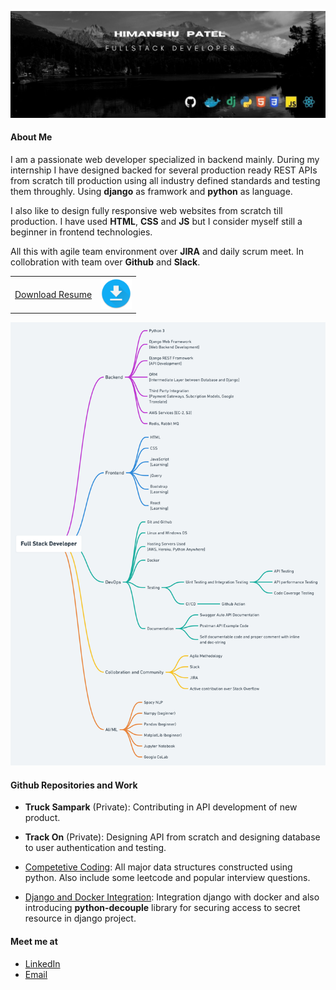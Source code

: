 <p align='center'>
    <img src="markdown-resource/brand3.jpg">
</p>

#### About Me

I am a passionate web developer specialized in backend mainly. During my internship I have designed backed for several production ready REST APIs from scratch till production using all industry defined standards and testing them throughly. Using **django** as framwork and **python** as language.

I also like to design fully responsive web websites from scratch till production. I have used **HTML**, **CSS** and **JS** but I consider myself still a beginner in frontend technologies.

All this with agile team environment over **JIRA** and daily scrum meet. In collobration with team over **Github** and **Slack**.

<a style="vertical-align: middle" target='_blank' href="resume/Himanshu_Patel_Resume.pdf">
    <table>
        <tr>
            <td>Download Resume</td>
            <td>
                <img src="markdown-resource/download.png" height=50 alt="Download Resume">
            </td>
        </tr>
    </table>
</a>

<a href="https://whimsical.com/developer-map-CydNMWhc54Ya4vxkBZeec@2Ux7TurymNNKQwroNmHv">
  <p align='center'>
      <img src="markdown-resource/road-map.png">
  </p>
</a>

<!-- #### Programming Lanuguages

- Python (Proficient)
- JS (Begineer)

#### Framework and Technologies Skill Set

- ##### Web Backend and API

  - Django Web Framewotk
  - Django REST Framework
  - Postman

- ##### Deployment

  - Python anywhere
  - Heroku
  - AWS S3
  - Docker

- ##### Version control and team Collobration

  - Git and Github
  - JIRA
  - Slack -->

#### Github Repositories and Work

- **Truck Sampark** (Private): Contributing in API development of new product.

- **Track On** (Private): Designing API from scratch and designing database to user authentication and testing.


- [Competetive Coding](https://github.com/Py-Himanshu-Patel/Competetive_Programming): All major data structures constructed using python. Also include some leetcode and popular interview questions.

- [Django and Docker Integration](https://github.com/Py-Himanshu-Patel/Django_Docker_Integration): Integration django with docker and also introducing **python-decouple** library for securing access to secret resource in django project.

#### Meet me at

- [LinkedIn](http://www.linkedin.com/in/patelhimanshu18)
- <a href = "mailto: himanshu6443@gmail.com">Email</a>
